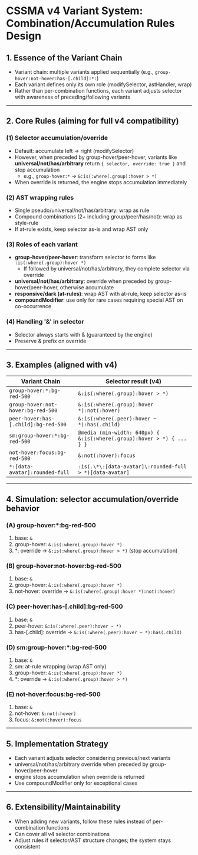 # CSSMA v4 Variant System: Combination/Accumulation Rules Design

## 1. Essence of the Variant Chain
- Variant chain: multiple variants applied sequentially (e.g., `group-hover:not-hover:has-[.child]:*:`)
- Each variant defines only its own role (modifySelector, astHandler, wrap)
- Rather than per-combination functions, each variant adjusts selector with awareness of preceding/following variants

---

## 2. Core Rules (aiming for full v4 compatibility)

### (1) Selector accumulation/override
- Default: accumulate left → right (modifySelector)
- However, when preceded by group-hover/peer-hover, variants like **universal/not/has/arbitrary** return `{ selector, override: true }` and stop accumulation
  - e.g., `group-hover:*` → `&:is(:where(.group):hover > *)`
- When override is returned, the engine stops accumulation immediately

### (2) AST wrapping rules
- Single pseudo/universal/not/has/arbitrary: wrap as rule
- Compound combinations (2+ including group/peer/has/not): wrap as style-rule
- If at-rule exists, keep selector as-is and wrap AST only

### (3) Roles of each variant
- **group-hover/peer-hover**: transform selector to forms like `:is(:where(.group):hover *)`
  - If followed by universal/not/has/arbitrary, they complete selector via override
- **universal/not/has/arbitrary**: override when preceded by group-hover/peer-hover, otherwise accumulate
- **responsive/dark (at-rules)**: wrap AST with at-rule, keep selector as-is
- **compoundModifier**: use only for rare cases requiring special AST on co-occurrence

### (4) Handling '&' in selector
- Selector always starts with & (guaranteed by the engine)
- Preserve & prefix on override

---

## 3. Examples (aligned with v4)

| Variant Chain                      | Selector result (v4)               |
|------------------------------------|---------------------------------------------|
| `group-hover:*:bg-red-500`         | `&:is(:where(.group):hover > *)`            |
| `group-hover:not-hover:bg-red-500` | `&:is(:where(.group):hover *):not(:hover)`  |
| `peer-hover:has-[.child]:bg-red-500`| `&:is(:where(.peer):hover ~ *):has(.child)` |
| `sm:group-hover:*:bg-red-500`      | `@media (min-width: 640px) { &:is(:where(.group):hover > *) { ... } }` |
| `not-hover:focus:bg-red-500`       | `&:not(:hover):focus`                       |
| `*:[data-avatar]:rounded-full`     | `:is(.\*\:[data-avatar]\:rounded-full > *)[data-avatar]` |

---

## 4. Simulation: selector accumulation/override behavior

### (A) group-hover:*:bg-red-500
1. base: `&`
2. group-hover: `&:is(:where(.group):hover *)`
3. *: override → `&:is(:where(.group):hover > *)` (stop accumulation)

### (B) group-hover:not-hover:bg-red-500
1. base: `&`
2. group-hover: `&:is(:where(.group):hover *)`
3. not-hover: override → `&:is(:where(.group):hover *):not(:hover)`

### (C) peer-hover:has-[.child]:bg-red-500
1. base: `&`
2. peer-hover: `&:is(:where(.peer):hover ~ *)`
3. has-[.child]: override → `&:is(:where(.peer):hover ~ *):has(.child)`

### (D) sm:group-hover:*:bg-red-500
1. base: `&`
2. sm: at-rule wrapping (wrap AST only)
3. group-hover: `&:is(:where(.group):hover *)`
4. *: override → `&:is(:where(.group):hover > *)`

### (E) not-hover:focus:bg-red-500
1. base: `&`
2. not-hover: `&:not(:hover)`
3. focus: `&:not(:hover):focus`

---

## 5. Implementation Strategy
- Each variant adjusts selector considering previous/next variants
- universal/not/has/arbitrary override when preceded by group-hover/peer-hover
- engine stops accumulation when override is returned
- Use compoundModifier only for exceptional cases

---

## 6. Extensibility/Maintainability
- When adding new variants, follow these rules instead of per-combination functions
- Can cover all v4 selector combinations
- Adjust rules if selector/AST structure changes; the system stays consistent